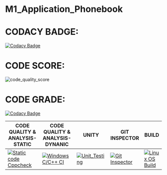 # M1_Application_Phonebook
# CODACY BADGE:

[![Codacy Badge](https://app.codacy.com/project/badge/Grade/23a656c4073042acbc8df2a9954ed006)](https://www.codacy.com/gh/gulamsuhail00/M1_Application_Phonebook/dashboard?utm_source=github.com&amp;utm_medium=referral&amp;utm_content=gulamsuhail00/M1_Application_Phonebook&amp;utm_campaign=Badge_Grade)
# CODE SCORE:

![code_quality_score](https://api.codiga.io/project/30006/score/svg)

# CODE GRADE:

[![Codacy Badge](https://app.codacy.com/project/badge/Grade/23a656c4073042acbc8df2a9954ed006)](https://www.codacy.com/gh/gulamsuhail00/M1_Application_Phonebook/dashboard?utm_source=github.com&amp;utm_medium=referral&amp;utm_content=gulamsuhail00/M1_Application_Phonebook&amp;utm_campaign=Badge_Grade)


| CODE QUALITY & ANALYSIS-STATIC                                                                                                                                                                                                	| CODE QUALITY & ANALYSIS-DYNANIC                                                                                                                                                                                                           	| UNITY                                                                                                                                                                                                         	| GIT INSPECTOR                                                                                                                                                                                                                             	| BUILD                                                                                                                                                                                                            	|
|-------------------------------------------------------------------------------------------------------------------------------------------------------------------------------------------------------------------------------	|-------------------------------------------------------------------------------------------------------------------------------------------------------------------------------------------------------------------------------------------	|---------------------------------------------------------------------------------------------------------------------------------------------------------------------------------------------------------------	|-------------------------------------------------------------------------------------------------------------------------------------------------------------------------------------------------------------------------------------------	|------------------------------------------------------------------------------------------------------------------------------------------------------------------------------------------------------------------	|
| [![Static code Cppcheck](https://github.com/gulamsuhail00/M1_Application_Phonebook/actions/workflows/cppcheck.yml/badge.svg)](https://github.com/gulamsuhail00/M1_Application_Phonebook/actions/workflows/cppcheck.yml) 	|[![Windows C/C++ CI](https://github.com/PenkiSaisree/M1_Application_Phonebook/actions/workflows/windows_c-cpp.yml/badge.svg)](https://github.com/PenkiSaisree/M1_Application_Phonebook/actions/workflows/windows_c-cpp.yml) 	| [![Unit_Testing](https://github.com/gulamsuhail00/M1_Application_Phonebook/actions/workflows/Unittesting.yml/badge.svg)](https://github.com/gulamsuhail00/M1_Application_Phonebook/actions/workflows/Unittesting.yml) 	| [![Git Inspector](https://github.com/gulamsuhail00/M1_Application_Phonebook/actions/workflows/gitinspector.yml/badge.svg)](https://github.com/gulamsuhail00/M1_Application_Phonebook/actions/workflows/gitinspector.yml) 	| [![Linux OS Build](https://github.com/gulamsuhail00/M1_Application_Phonebook/actions/workflows/Build_linux.yml/badge.svg)](https://github.com/gulamsuhail00/M1_Application_Phonebook/actions/workflows/Build_linux.yml) 	|
